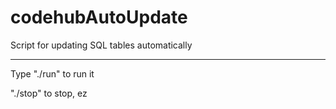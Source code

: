 # codehubAutoUpdate
Script for updating SQL tables automatically

-------
Type "./run" to run it

"./stop" to stop, ez
